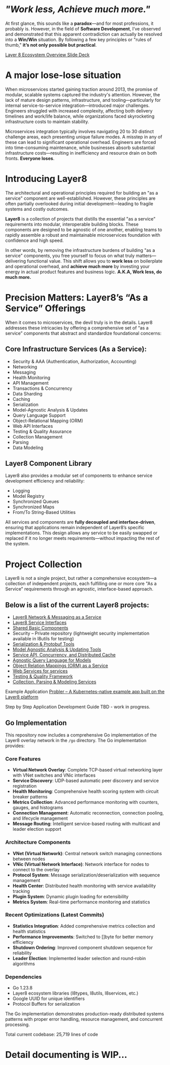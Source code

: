 # ***"Work less, Achieve much more."***
At first glance, this sounds like a **paradox**—and for most professions,
it probably is. However, in the field of **Software Development**, 
I’ve observed and demonstrated that this apparent contradiction can actually 
be resolved into a **Win/Win** situation. By following a few key principles or "rules of thumb," **it’s not 
only possible but practical**. 

[Layer 8 Ecosystem Overview Slide Deck](https://docs.google.com/presentation/d/e/2PACX-1vR7UtPNXRou5uORi-wxZgEYDdVDddT9QCwLH7hrFwnDWJVCx3iCjo6SalAt_jKokB9i_W7mPNU2ntBM/pub?start=false&loop=false&delayms=3000)
# A major lose-lose situation
When microservices started gaining traction around 2013, the promise of modular, scalable 
systems captured the industry's attention. However, the lack of mature design patterns, 
infrastructure, and tooling—particularly for internal service-to-service integration—introduced 
major challenges. Engineers struggled with increased complexity, affecting both delivery 
timelines and work/life balance, while organizations faced skyrocketing infrastructure 
costs to maintain stability.

Microservices integration typically involves navigating 20 to 30 distinct challenge areas, 
each presenting unique failure modes. A misstep in any of these can lead to significant 
operational overhead. Engineers are forced into time-consuming maintenance, while businesses 
absorb substantial infrastructure costs—resulting in inefficiency and resource drain on both 
fronts. **Everyone loses**.

# Introducing Layer8
The architectural and operational principles required for building an "as a service" component 
are well-established. However, these principles are often partially overlooked during initial 
development—leading to fragile systems and costly outcomes.

**Layer8** is a collection of projects that distills the essential "as a service" requirements 
into modular, interoperable building blocks. These components are designed to be agnostic of 
one another, enabling teams to rapidly assemble a robust and maintainable microservices 
foundation with confidence and high speed. 

In other words, by removing the infrastructure burdens of building "as a service" components, 
you free yourself to focus on what truly matters—delivering functional value. This shift 
allows you to **work less** on boilerplate and operational overhead, and **achieve much more** 
by investing your energy in actual product features and business logic. 
**A.K.A, Work less, do much more.**

# Precision Matters: Layer8’s “As a Service” Offerings
When it comes to microservices, the devil truly is in the details. Layer8 addresses these 
intricacies by offering a comprehensive set of “as a service” components that abstract and 
standardize foundational concerns:

## Core Infrastructure Services (As a Service):

- Security & AAA (Authentication, Authorization, Accounting)
- Networking
- Messaging
- Health Monitoring
- API Management
- Transactions & Concurrency
- Data Sharding
- Caching
- Serialization
- Model-Agnostic Analysis & Updates
- Query Language Support
- Object-Relational Mapping (ORM)
- Web API Interfaces
- Testing & Quality Assurance
- Collection Management
- Parsing
- Data Modeling

## Layer8 Component Library
Layer8 also provides a modular set of components to enhance service development efficiency 
and reliability:

- Logging
- Model Registry
- Synchronized Queues
- Synchronized Maps
- From/To String-Based Utilities

All services and components are **fully decoupled and interface-driven**, ensuring that 
applications remain independent of Layer8’s specific implementations. 
This design allows any service to be easily swapped or replaced if it no longer 
meets requirements—without impacting the rest of the system.

# Project Collection
Layer8 is not a single project, but rather a comprehensive ecosystem—a collection of 
independent projects, each fulfilling one or more core "As a Service" requirements through 
an agnostic, interface-based approach.

## Below is a list of the current Layer8 projects:

- [Layer8 Network & Messaging as a Service](https://github.com/saichler/layer8)
- [Layer8 Service Interfaces](https://github.com/saichler/l8types)
- [Shared Basic Components](https://github.com/saichler/l8utils)
- Security – Private repository (lightweight security implementation available in l8utils for testing)
- [Serialization & Protobuf Tools](https://github.com/saichler/l8srlz)
- [Model Agnostic Analysis & Updating Tools](https://github.com/saichler/reflect)
- [Service API, Concurrency, and Distributed Cache](https://github.com/saichler/l8services)
- [Agnostic Query Language for Models](https://github.com/saichler/gsql) 
- [Object Relation Mappings (ORM) as a Service](https://github.com/saichler/l8orm)
- [Web Services for services](https://github.com/saichler/l8web)
- [Testing & Quality Framework](https://github.com/saichler/l8test)
- [Collection, Parsing & Modeling Services](https://github.com/saichler/collect)

Example Application
[Probler – A Kubernetes-native example app built on the Layer8 platform](https://github.com/saichler/probler)

Step by Step Application Development Guide
TBD - work in progress.

## Go Implementation

This repository now includes a comprehensive Go implementation of the Layer8 overlay network in the `/go` directory. The Go implementation provides:

### Core Features
- **Virtual Network Overlay**: Complete TCP-based virtual networking layer with VNet switches and VNic interfaces
- **Service Discovery**: UDP-based automatic peer discovery and service registration
- **Health Monitoring**: Comprehensive health scoring system with circuit breaker patterns
- **Metrics Collection**: Advanced performance monitoring with counters, gauges, and histograms
- **Connection Management**: Automatic reconnection, connection pooling, and lifecycle management
- **Message Routing**: Intelligent service-based routing with multicast and leader election support

### Architecture Components
- **VNet (Virtual Network)**: Central network switch managing connections between nodes
- **VNic (Virtual Network Interface)**: Network interface for nodes to connect to the overlay
- **Protocol System**: Message serialization/deserialization with sequence management
- **Health Center**: Distributed health monitoring with service availability tracking
- **Plugin System**: Dynamic plugin loading for extensibility
- **Metrics System**: Real-time performance monitoring and statistics

### Recent Optimizations (Latest Commits)
- **Statistics Integration**: Added comprehensive metrics collection and health statistics
- **Performance Improvements**: Switched to []byte for better memory efficiency
- **Shutdown Ordering**: Improved component shutdown sequence for reliability
- **Leader Election**: Implemented leader selection and round-robin algorithms

### Dependencies
- Go 1.23.8
- Layer8 ecosystem libraries (l8types, l8utils, l8services, etc.)
- Google UUID for unique identifiers
- Protocol Buffers for serialization

The Go implementation demonstrates production-ready distributed systems patterns with proper error handling, resource management, and concurrent processing.

Total current codebase: 25,719 lines of code

# Detail documenting is WIP...
